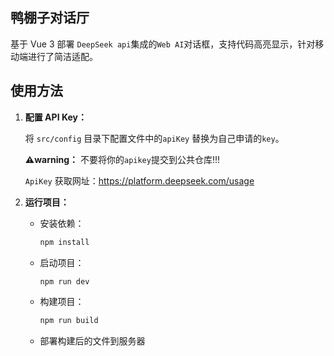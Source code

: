 ## 鸭棚子对话厅

基于 Vue 3 部署 `DeepSeek api`集成的`Web AI`对话框，支持代码高亮显示，针对移动端进行了简洁适配。

## 使用方法

1.  **配置 API Key：**

    将 `src/config` 目录下配置文件中的`apiKey` 替换为自己申请的`key`。

    **⚠️warning：** 不要将你的`apikey`提交到公共仓库!!!

    `ApiKey` 获取网址：https://platform.deepseek.com/usage

2.  **运行项目：**
    - 安装依赖：

        ```bash
        npm install 
        ```

    - 启动项目：

        ```bash
        npm run dev
        ```

    - 构建项目：

        ```bash
        npm run build
        ```

    - 部署构建后的文件到服务器
